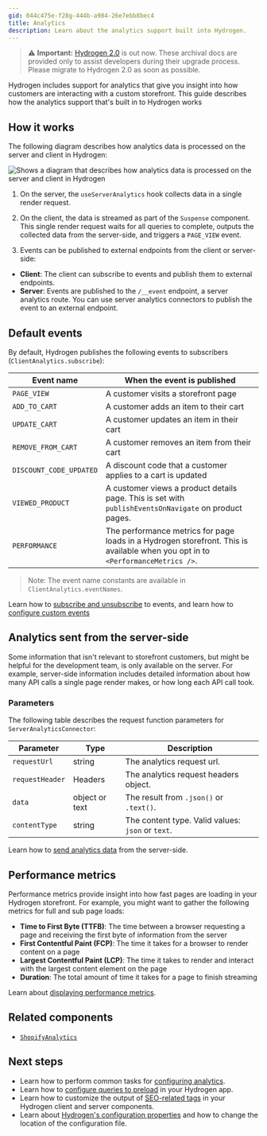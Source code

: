 ```yaml
---
gid: 044c475e-f28g-444b-a984-26e7ebb8bec4
title: Analytics
description: Learn about the analytics support built into Hydrogen.
---
```


> ⚠️ **Important:** [Hydrogen 2.0](https://hydrogen.shopify.dev) is out now. These archival docs are provided only to assist developers during their upgrade process. Please migrate to Hydrogen 2.0 as soon as possible.


Hydrogen includes support for analytics that give you insight into how customers are interacting with a custom storefront. This guide describes how the analytics support that's built in to Hydrogen works

## How it works

The following diagram describes how analytics data is processed on the server and client in Hydrogen:

![Shows a diagram that describes how analytics data is processed on the server and client in Hydrogen](/assets/custom-storefronts/hydrogen/hydrogen-analytics.png)

1. On the server, the `useServerAnalytics` hook collects data in a single render request.

1. On the client, the data is streamed as part of the `Suspense` component. This single render request waits for all queries to complete, outputs the collected data from the server-side, and triggers a `PAGE_VIEW` event.

1. Events can be published to external endpoints from the client or server-side:

- **Client**: The client can subscribe to events and publish them to external endpoints.
- **Server**: Events are published to the `/__event` endpoint, a server analytics route. You can use server analytics connectors to publish the event to an external endpoint.

## Default events

By default, Hydrogen publishes the following events to subscribers (`ClientAnalytics.subscribe`):

| Event name              | When the event is published                                  |
| ----------------------- | ------------------------------------------------------------ |
| `PAGE_VIEW`             | A customer visits a storefront page                          |
| `ADD_TO_CART`           | A customer adds an item to their cart                        |
| `UPDATE_CART`           | A customer updates an item in their cart                     |
| `REMOVE_FROM_CART`      | A customer removes an item from their cart                   |
| `DISCOUNT_CODE_UPDATED` | A discount code that a customer applies to a cart is updated |
| `VIEWED_PRODUCT`        | A customer views a product details page. This is set with `publishEventsOnNavigate` on product pages.                      |
| `PERFORMANCE`           | The performance metrics for page loads in a Hydrogen storefront. This is available when you opt in to `<PerformanceMetrics />`.   |

> Note:
> The event name constants are available in `ClientAnalytics.eventNames`.

Learn how to [subscribe and unsubscribe](/custom-storefronts/hydrogen/analytics/configure-analytics) to events, and learn how to [configure custom events](/custom-storefronts/hydrogen/analytics/configure-analytics#configure-custom-events)

## Analytics sent from the server-side

Some information that isn't relevant to storefront customers, but might be helpful for the development team, is only available on the server. For example, server-side information includes detailed information about how many API calls a single page render makes, or how long each API call took.

### Parameters

The following table describes the request function parameters for `ServerAnalyticsConnector`:

| Parameter       | Type           | Description                                       |
| --------------- | -------------- | ------------------------------------------------- |
| `requestUrl`    | string         | The analytics request url.                        |
| `requestHeader` | Headers        | The analytics request headers object.             |
| `data`          | object or text | The result from `.json()` or `.text()`.           |
| `contentType`   | string         | The content type. Valid values: `json` or `text`. |

Learn how to [send analytics data](/custom-storefronts/hydrogen/analytics/configure-analytics#send-analytics-data-from-the-server-side) from the server-side.

## Performance metrics

Performance metrics provide insight into how fast pages are loading in your Hydrogen storefront. For example, you might want to gather the following metrics for full and sub page loads:

- **Time to First Byte (TTFB)**: The time between a browser requesting a page and receiving the first byte of information from the server
- **First Contentful Paint (FCP)**: The time it takes for a browser to render content on a page
- **Largest Contentful Paint (LCP)**: The time it takes to render and interact with the largest content element on the page
- **Duration**: The total amount of time it takes for a page to finish streaming

Learn about [displaying performance metrics](/custom-storefronts/hydrogen/analytics/configure-analytics#performance-metrics).

## Related components

- [`ShopifyAnalytics`](/api/hydrogen/components/framework/shopifyanalytics)

## Next steps

- Learn how to perform common tasks for [configuring analytics](/custom-storefronts/hydrogen/analytics/configure-analytics).
- Learn how to [configure queries to preload](/custom-storefronts/hydrogen/querying/preloaded-queries) in your Hydrogen app.
- Learn how to customize the output of [SEO-related tags](/custom-storefronts/hydrogen/seo/manage-seo) in your Hydrogen client and server components.
- Learn about [Hydrogen's configuration properties](/custom-storefronts/hydrogen/configuration) and how to change the location of the configuration file.

